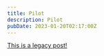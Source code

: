 ```yaml
---
title: Pilot
description: Pilot
pubDate: 2023-01-20T02:17:00Z
---
```


[This is a legacy post!](https://old.tjbai.com/-NMBxkm2dEdE_myIqP4W)
